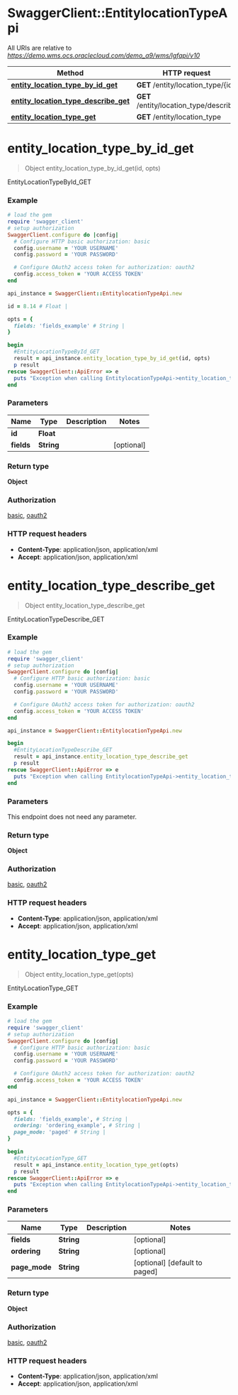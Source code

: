 # SwaggerClient::EntitylocationTypeApi

All URIs are relative to *https://demo.wms.ocs.oraclecloud.com/demo_a9/wms/lgfapi/v10*

Method | HTTP request | Description
------------- | ------------- | -------------
[**entity_location_type_by_id_get**](EntitylocationTypeApi.md#entity_location_type_by_id_get) | **GET** /entity/location_type/{id} | EntityLocationTypeById_GET
[**entity_location_type_describe_get**](EntitylocationTypeApi.md#entity_location_type_describe_get) | **GET** /entity/location_type/describe | EntityLocationTypeDescribe_GET
[**entity_location_type_get**](EntitylocationTypeApi.md#entity_location_type_get) | **GET** /entity/location_type | EntityLocationType_GET


# **entity_location_type_by_id_get**
> Object entity_location_type_by_id_get(id, opts)

EntityLocationTypeById_GET



### Example
```ruby
# load the gem
require 'swagger_client'
# setup authorization
SwaggerClient.configure do |config|
  # Configure HTTP basic authorization: basic
  config.username = 'YOUR USERNAME'
  config.password = 'YOUR PASSWORD'

  # Configure OAuth2 access token for authorization: oauth2
  config.access_token = 'YOUR ACCESS TOKEN'
end

api_instance = SwaggerClient::EntitylocationTypeApi.new

id = 8.14 # Float | 

opts = { 
  fields: 'fields_example' # String | 
}

begin
  #EntityLocationTypeById_GET
  result = api_instance.entity_location_type_by_id_get(id, opts)
  p result
rescue SwaggerClient::ApiError => e
  puts "Exception when calling EntitylocationTypeApi->entity_location_type_by_id_get: #{e}"
end
```

### Parameters

Name | Type | Description  | Notes
------------- | ------------- | ------------- | -------------
 **id** | **Float**|  | 
 **fields** | **String**|  | [optional] 

### Return type

**Object**

### Authorization

[basic](../README.md#basic), [oauth2](../README.md#oauth2)

### HTTP request headers

 - **Content-Type**: application/json, application/xml
 - **Accept**: application/json, application/xml



# **entity_location_type_describe_get**
> Object entity_location_type_describe_get

EntityLocationTypeDescribe_GET



### Example
```ruby
# load the gem
require 'swagger_client'
# setup authorization
SwaggerClient.configure do |config|
  # Configure HTTP basic authorization: basic
  config.username = 'YOUR USERNAME'
  config.password = 'YOUR PASSWORD'

  # Configure OAuth2 access token for authorization: oauth2
  config.access_token = 'YOUR ACCESS TOKEN'
end

api_instance = SwaggerClient::EntitylocationTypeApi.new

begin
  #EntityLocationTypeDescribe_GET
  result = api_instance.entity_location_type_describe_get
  p result
rescue SwaggerClient::ApiError => e
  puts "Exception when calling EntitylocationTypeApi->entity_location_type_describe_get: #{e}"
end
```

### Parameters
This endpoint does not need any parameter.

### Return type

**Object**

### Authorization

[basic](../README.md#basic), [oauth2](../README.md#oauth2)

### HTTP request headers

 - **Content-Type**: application/json, application/xml
 - **Accept**: application/json, application/xml



# **entity_location_type_get**
> Object entity_location_type_get(opts)

EntityLocationType_GET



### Example
```ruby
# load the gem
require 'swagger_client'
# setup authorization
SwaggerClient.configure do |config|
  # Configure HTTP basic authorization: basic
  config.username = 'YOUR USERNAME'
  config.password = 'YOUR PASSWORD'

  # Configure OAuth2 access token for authorization: oauth2
  config.access_token = 'YOUR ACCESS TOKEN'
end

api_instance = SwaggerClient::EntitylocationTypeApi.new

opts = { 
  fields: 'fields_example', # String | 
  ordering: 'ordering_example', # String | 
  page_mode: 'paged' # String | 
}

begin
  #EntityLocationType_GET
  result = api_instance.entity_location_type_get(opts)
  p result
rescue SwaggerClient::ApiError => e
  puts "Exception when calling EntitylocationTypeApi->entity_location_type_get: #{e}"
end
```

### Parameters

Name | Type | Description  | Notes
------------- | ------------- | ------------- | -------------
 **fields** | **String**|  | [optional] 
 **ordering** | **String**|  | [optional] 
 **page_mode** | **String**|  | [optional] [default to paged]

### Return type

**Object**

### Authorization

[basic](../README.md#basic), [oauth2](../README.md#oauth2)

### HTTP request headers

 - **Content-Type**: application/json, application/xml
 - **Accept**: application/json, application/xml



